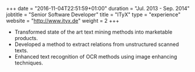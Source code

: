 +++
date = "2016-11-04T22:51:59+01:00"
duration = "Jul. 2013 - Sep. 2014"
jobtitle = "Senior Software Developer"
title = "ITyX"
type = "experience"
website = "http://www.ityx.de"
weight = 2
+++
* Transformed state of the art text mining methods into marketable products.
* Developed a method to extract relations from unstructured scanned texts.
* Enhanced text recognition of OCR methods using image enhancing techniques.
